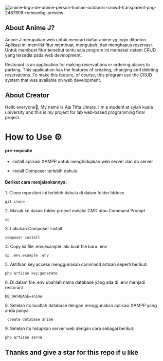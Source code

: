 ![anime-logo-de-anime-person-human-outdoors-crowd-transparent-png-2487608-removebg-preview](https://user-images.githubusercontent.com/102013411/168346425-093e61a0-fdfb-40e2-8a5d-b06ef9520e5f.png)

## About Anime J?
Anime J merupakan web untuk mencari daftar anime yg ingin ditonton. Aplikasi ini memiliki fitur membuat, mengubah, dan menghapus reservasi. Untuk membuat fitur tersebut tentu saja program ini memakai sistem CRUD yang tersedia pada web development.

Restorant is an application for making reservations or ordering places to parking. This application has the features of creating, changing and deleting reservations. To make this feature, of course, this program use the CRUD system that was available on web development.

## About Creator 
Hello everyone👋, My name is Aja Tifta Umara. I'm a student at syiah kuala university and this is my project for lab web-based programming final project.

# How to Use ⚙

<h4>pre-requisite</h4>
<ul>
 <p> <li>Install aplikasi XAMPP untuk menghidupkan web server dan db server</li> </p>
  <li>Install Composer terlebih dahulu</ll>
  </ul>

 <h4>Berikut cara menjalankannya:</h4>
1. Clone repositori ini terlebih dahulu di dalam folder htdocs
  <pre><code>git clone </code></pre>
2. Masuk ke dalam folder project melalui CMD atau Command Prompt
   <pre><code>cd  </code></pre>
3. Lakukan Composer Install
   <pre><code>composer install</code></pre>
4. Copy isi file .env.example lalu buat file baru .env
    <pre><code>cp .env.example .env</code></pre>
5. Aktifkan key access menggunakan command artisan seperti berikut:
    <pre><code>php artisan key:generate</code></pre>
6. Di dalam file .env ubahlah nama database yang ada di .env menjadi restorant
    <pre><code>DB_DATABASE=anime</code></pre>
8. Setelah itu buatlah database dengan menggunakan aplikasi XAMPP yang anda punya
    <pre><code> create database anime</code></pre>
9. Setelah itu hidupkan server web dengan cara sebagai berikut:
    <pre><code>php artisan serve</code></pre>
    
## Thanks and give a star for this repo if u like 
